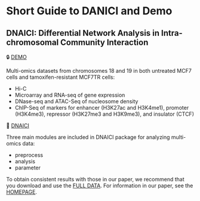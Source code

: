 #  Short Guide to DANICI and Demo
## DNAICI: Differential Network Analysis in Intra-chromosomal Community Interaction

:lock: [DEMO](https://github.com/differential-network-analysis/dnaici/tree/master/demo)

Multi-omics datasets from chromosomes 18 and 19 in both untreated MCF7 cells and tamoxifen-resistant MCF7TR cells:
* Hi-C
* Microarray and RNA-seq of gene expression
* DNase-seq and ATAC-Seq of nucleosome density
* ChIP-Seq of markers for enhancer (H3K27ac and H3K4me1), promoter (H3K4me3), repressor (H3K27me3 and H3K9me3), and insulator (CTCF)

:key: [DNAICI](https://github.com/differential-network-analysis/dnaici/tree/master/dnaici)

Three main modules are included in DNAICI package for analyzing multi-omics data:
* preprocess
* analysis
* parameter

To obtain consistent results with those in our paper, we recommend that you download and use the [FULL DATA](https://drive.google.com/file/d/1YbdZ7y5bRNqbP_4hVt6rcZM2Om1PoA-b/view?usp=drive_link).
For information in our paper, see the [HOMEPAGE](https://dnaici.github.io/dnaici/).
